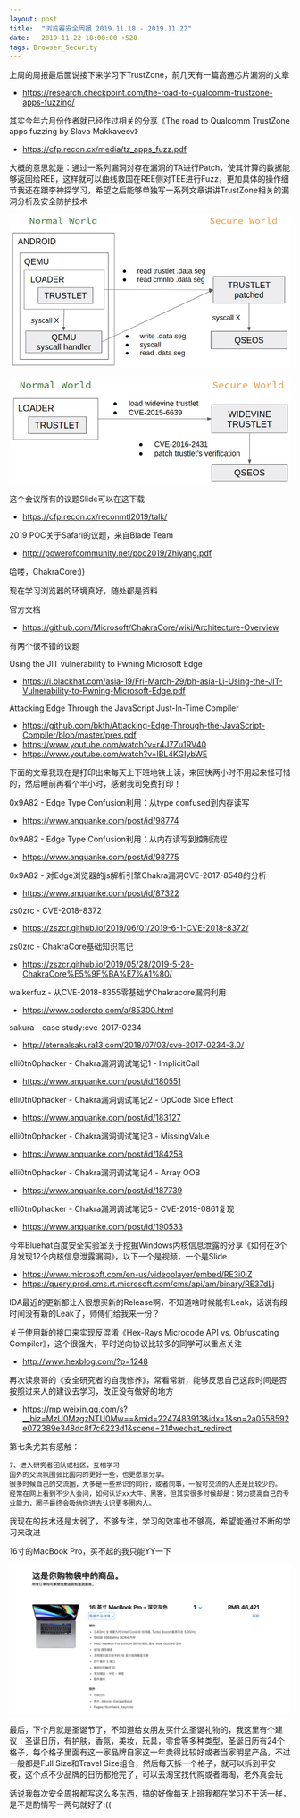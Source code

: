 ```yaml
---
layout: post
title:  "浏览器安全周报 2019.11.18 - 2019.11.22"
date:   2019-11-22 18:00:00 +520
tags: Browser_Security
---
```


上周的周报最后面说接下来学习下TrustZone，前几天有一篇高通芯片漏洞的文章
- https://research.checkpoint.com/the-road-to-qualcomm-trustzone-apps-fuzzing/

其实今年六月份作者就已经作过相关的分享《The road to Qualcomm TrustZone apps fuzzing by Slava Makkaveev》
- https://cfp.recon.cx/media/tz_apps_fuzz.pdf

大概的意思就是：通过一系列漏洞对存在漏洞的TA进行Patch，使其计算的数据能够返回给REE，这样就可以曲线救国在REE侧对TEE进行Fuzz，更加具体的操作细节我还在跟李神探学习，希望之后能够单独写一系列文章讲讲TrustZone相关的漏洞分析及安全防护技术

![IMAGE](/assets/resources/AA7B10AB696D934E8922D3B226841B43.jpg)

![IMAGE](/assets/resources/F1158249EDD0B566E40780C161CB329C.jpg)

这个会议所有的议题Slide可以在这下载
- https://cfp.recon.cx/reconmtl2019/talk/

2019 POC关于Safari的议题，来自Blade Team
- http://powerofcommunity.net/poc2019/Zhiyang.pdf

哈喽，ChakraCore:))

现在学习浏览器的环境真好，随处都是资料

官方文档
- https://github.com/Microsoft/ChakraCore/wiki/Architecture-Overview

有两个很不错的议题

Using the JIT vulnerability to Pwning Microsoft Edge
- https://i.blackhat.com/asia-19/Fri-March-29/bh-asia-Li-Using-the-JIT-Vulnerability-to-Pwning-Microsoft-Edge.pdf

Attacking Edge Through the JavaScript Just-In-Time Compiler
- https://github.com/bkth/Attacking-Edge-Through-the-JavaScript-Compiler/blob/master/pres.pdf
- https://www.youtube.com/watch?v=r4J7Zu1RV40
- https://www.youtube.com/watch?v=lBL4KGIybWE

下面的文章我现在是打印出来每天上下班地铁上读，来回快两小时不用起来怪可惜的，然后睡前再看个半小时，感谢我司免费打印！

0x9A82 - Edge Type Confusion利用：从type confused到内存读写
- https://www.anquanke.com/post/id/98774

0x9A82 - Edge Type Confusion利用：从内存读写到控制流程
- https://www.anquanke.com/post/id/98775

0x9A82 - 对Edge浏览器的js解析引擎Chakra漏洞CVE-2017-8548的分析
- https://www.anquanke.com/post/id/87322

zs0zrc - CVE-2018-8372
- https://zszcr.github.io/2019/06/01/2019-6-1-CVE-2018-8372/

zs0zrc - ChakraCore基础知识笔记
- https://zszcr.github.io/2019/05/28/2019-5-28-ChakraCore%E5%9F%BA%E7%A1%80/

walkerfuz - 从CVE-2018-8355零基础学Chakracore漏洞利用
- https://www.codercto.com/a/85300.html

sakura - case study:cve-2017-0234
- http://eternalsakura13.com/2018/07/03/cve-2017-0234-3.0/

elli0tn0phacker - Chakra漏洞调试笔记1 - ImplicitCall
- https://www.anquanke.com/post/id/180551

elli0tn0phacker - Chakra漏洞调试笔记2 - OpCode Side Effect
- https://www.anquanke.com/post/id/183127

elli0tn0phacker - Chakra漏洞调试笔记3 - MissingValue
- https://www.anquanke.com/post/id/184258

elli0tn0phacker - Chakra漏洞调试笔记4 - Array OOB
- https://www.anquanke.com/post/id/187739

elli0tn0phacker - Chakra漏洞调试笔记5 - CVE-2019-0861复现
- https://www.anquanke.com/post/id/190533

今年Bluehat百度安全实验室关于挖掘Windows内核信息泄露的分享《如何在3个月发现12个内核信息泄露漏洞》，以下一个是视频，一个是Slide
- https://www.microsoft.com/en-us/videoplayer/embed/RE3i0iZ
- https://query.prod.cms.rt.microsoft.com/cms/api/am/binary/RE37dLj

IDA最近的更新都让人很想买新的Release啊，不知道啥时候能有Leak，话说有段时间没有新的Leak了，师傅们给我来一份？

关于使用新的接口来实现反混淆《Hex-Rays Microcode API vs. Obfuscating Compiler》，这个很强大，平时逆向协议比较多的同学可以重点关注
- http://www.hexblog.com/?p=1248

再次读泉哥的《安全研究者的自我修养》，常看常新，能够反思自己这段时间是否按照过来人的建议去学习，改正没有做好的地方
- https://mp.weixin.qq.com/s?__biz=MzU0MzgzNTU0Mw==&mid=2247483913&idx=1&sn=2a0558592e072389e348dc8f7c6223d1&scene=21#wechat_redirect

第七条尤其有感触：
```
7、进入研究者团队或社区，互相学习
国外的交流氛围会比国内的更好一些，也更愿意分享。
很多时候自己的交流圈，大多是一些熟识的同行，或者同事，一般可交流的人还是比较少的。
经常在网上看到不少人会问，如何认识xx大牛、黑客，但其实很多时候却是：努力提高自己的专业能力，圈子最终会吸纳你进去认识更多圈内人。
```

我现在的技术还是太弱了，不够专注，学习的效率也不够高，希望能通过不断的学习来改进

16寸的MacBook Pro，买不起的我只能YY一下

![IMAGE](/assets/resources/EF2E6F1E686160CF6DBBF0EA16FC2A64.jpg)

最后，下个月就是圣诞节了，不知道给女朋友买什么圣诞礼物的，我这里有个建议：圣诞日历，有护肤，香氛，美妆，玩具，零食等多种类型，圣诞日历有24个格子，每个格子里面有这一家品牌自家这一年卖得比较好或者当家明星产品，不过一般都是Full Size和Travel Size组合，然后每天拆一个格子，就可以拆到平安夜，这个点不少品牌的日历都抢完了，可以去淘宝找代购或者海淘，老外真会玩

话说我每次安全周报都写这么多东西，搞的好像每天上班我都在学习不干活一样，是不是酌情写一两句就好了:((
